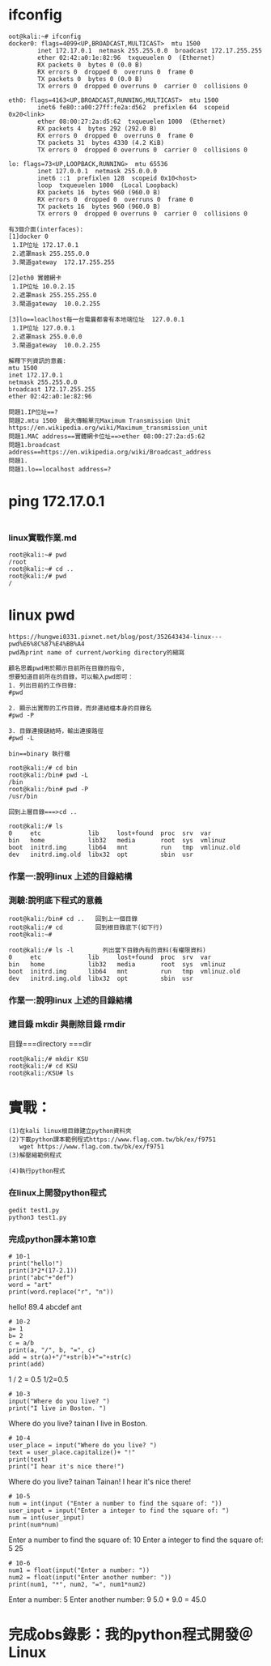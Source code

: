 # ifconfig

```
oot@kali:~# ifconfig
docker0: flags=4099<UP,BROADCAST,MULTICAST>  mtu 1500
        inet 172.17.0.1  netmask 255.255.0.0  broadcast 172.17.255.255
        ether 02:42:a0:1e:82:96  txqueuelen 0  (Ethernet)
        RX packets 0  bytes 0 (0.0 B)
        RX errors 0  dropped 0  overruns 0  frame 0
        TX packets 0  bytes 0 (0.0 B)
        TX errors 0  dropped 0 overruns 0  carrier 0  collisions 0

eth0: flags=4163<UP,BROADCAST,RUNNING,MULTICAST>  mtu 1500
        inet6 fe80::a00:27ff:fe2a:d562  prefixlen 64  scopeid 0x20<link>
        ether 08:00:27:2a:d5:62  txqueuelen 1000  (Ethernet)
        RX packets 4  bytes 292 (292.0 B)
        RX errors 0  dropped 0  overruns 0  frame 0
        TX packets 31  bytes 4330 (4.2 KiB)
        TX errors 0  dropped 0 overruns 0  carrier 0  collisions 0

lo: flags=73<UP,LOOPBACK,RUNNING>  mtu 65536
        inet 127.0.0.1  netmask 255.0.0.0
        inet6 ::1  prefixlen 128  scopeid 0x10<host>
        loop  txqueuelen 1000  (Local Loopback)
        RX packets 16  bytes 960 (960.0 B)
        RX errors 0  dropped 0  overruns 0  frame 0
        TX packets 16  bytes 960 (960.0 B)
        TX errors 0  dropped 0 overruns 0  carrier 0  collisions 0

```
```
有3個介面(interfaces):
[1]docker 0
 1.IP位址 172.17.0.1
 2.遮罩mask 255.255.0.0
 3.閘道gateway  172.17.255.255
 
[2]eth0 實體網卡
 1.IP位址 10.0.2.15
 2.遮罩mask 255.255.255.0
 3.閘道gateway  10.0.2.255
 
[3]lo==loaclhost每一台電曩都會有本地端位址  127.0.0.1
 1.IP位址 127.0.0.1
 2.遮罩mask 255.0.0.0
 3.閘道gateway  10.0.2.255
```
```
解釋下列資訊的意義:
mtu 1500
inet 172.17.0.1  
netmask 255.255.0.0  
broadcast 172.17.255.255
ether 02:42:a0:1e:82:96
```

```
問題1.IP位址==?  
問題2.mtu 1500  最大傳輸單元Maximum Transmission Unit  https://en.wikipedia.org/wiki/Maximum_transmission_unit
問題1.MAC address==實體網卡位址==>ether 08:00:27:2a:d5:62
問題1.broadcast address==https://en.wikipedia.org/wiki/Broadcast_address  
問題1.
問題1.lo==localhost address=?

```
# ping 172.17.0.1

```

```

### linux實戰作業.md
```
root@kali:~# pwd
/root
root@kali:~# cd ..
root@kali:/# pwd
/

```
# linux pwd 
```
https://hungwei0331.pixnet.net/blog/post/352643434-linux---pwd%E6%8C%87%E4%BB%A4
pwd為print name of current/working directory的縮寫

顧名思義pwd用於顯示目前所在目錄的指令,
想要知道目前所在的目錄，可以輸入pwd即可：
1. 列出目前的工作目錄:
#pwd

2. 顯示出實際的工作目錄，而非連結檔本身的目錄名
#pwd -P

3. 目錄連接鏈結時，輸出連接路徑
#pwd -L

bin==binary 執行檔

root@kali:/# cd bin
root@kali:/bin# pwd -L
/bin
root@kali:/bin# pwd -P
/usr/bin

回到上層目錄===>cd ..

```
```
root@kali:/# ls
0     etc             lib     lost+found  proc  srv  var
bin   home            lib32   media       root  sys  vmlinuz
boot  initrd.img      lib64   mnt         run   tmp  vmlinuz.old
dev   initrd.img.old  libx32  opt         sbin  usr
```

### 作業一:說明linux 上述的目錄結構

### 測驗:說明底下程式的意義
```
root@kali:/bin# cd ..   回到上一個目錄
root@kali:/# cd         回到根目錄底下(如下行)
root@kali:~# 
```
```
root@kali:/# ls -l        列出當下目錄內有的資料(有權限資料)
0     etc             lib     lost+found  proc  srv  var
bin   home            lib32   media       root  sys  vmlinuz
boot  initrd.img      lib64   mnt         run   tmp  vmlinuz.old
dev   initrd.img.old  libx32  opt         sbin  usr
```

### 作業一:說明linux 上述的目錄結構

### 建目錄 mkdir 與刪除目錄 rmdir

目錄===directory ===dir 
```
root@kali:/# mkdir KSU
root@kali:/# cd KSU
root@kali:/KSU# ls

``` 
# 實戰：
```
(1)在kali linux根目錄建立python資料夾
(2)下載python課本範例程式https://www.flag.com.tw/bk/ex/f9751
   wget https://www.flag.com.tw/bk/ex/f9751
(3)解壓縮範例程式
   
(4)執行python程式
```
### 在linux上開發python程式

```
gedit test1.py
python3 test1.py
```

### 完成python課本第10章

```
# 10-1
print("hello!")
print(3*2*(17-2.1))
print("abc"+"def")
word = "art"
print(word.replace("r", "n"))
```
hello!
89.4
abcdef
ant
```
# 10-2
a= 1
b= 2
c = a/b
print(a, "/", b, "=", c) 
add = str(a)+"/"+str(b)+"="+str(c)
print(add)
```
1 / 2 = 0.5
1/2=0.5
```
# 10-3
input("Where do you live? ")
print("I live in Boston. ")

```
Where do you live? tainan
I live in Boston.
```
# 10-4
user_place = input("Where do you live? ")
text = user_place.capitalize()+ "!"
print(text) 
print("I hear it's nice there!") 
```

Where do you live? tainan
Tainan!
I hear it's nice there!

```
# 10-5
num = int(input ("Enter a number to find the square of: "))
user_input = input("Enter a integer to find the square of: ")
num = int(user_input) 
print(num*num)
```

Enter a number to find the square of: 10
Enter a integer to find the square of: 5
25

```
# 10-6
num1 = float(input("Enter a number: "))
num2 = float(input("Enter another number: "))
print(num1, "*", num2, "=", num1*num2)
```

Enter a number: 5
Enter another number: 9
5.0 * 9.0 = 45.0

# 完成obs錄影：我的python程式開發＠Linux
